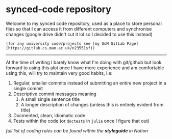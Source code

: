 # synced-code repository

Welcome to my synced code repository, used as a place to store personal files so that I can access it from different computers and synchronise changes (google drive didn't cut it lol so I decided to use this instead)
	
	(for any university code/projects see [my UoM GitLab Page](https://gitlab.cs.man.ac.uk/n23551sf))
---

At the time of writing I barely know what I'm doing with git/github but look forward to using this alot once I have more experience and am comfortable using this, will try to maintain very good habits, i.e:

1. Regular, smaller commits instead of submitting an entire new project in a single commit
2. Descriptive commit messages meaning 
	1. A small single sentence title
	2. A longer description of changes (unless this is entirely evident from title)
3. Docmented, clean, idiomatic code
4. Tests within the code (or `doctests` in `julia` once I figure that out) 

_full list of coding rules can be found within the_ ***styleguide*** _in Notion_
